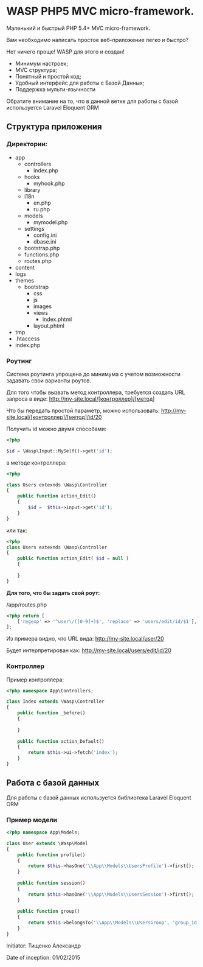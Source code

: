 # WASP PHP5 MVC micro-framework.
Маленький и быстрый PHP 5.4+ MVC micro-framework.

Вам необходимо написать простое веб-приложение легко и быстро?

Нет ничего проще! WASP для этого и создан!

- Минимум настроек;
- MVC структура;
- Понятный и простой код;
- Удобный интерфейс для работы с Базой Данных;
- Поддержка мульти-язычности

Обратите внимание на то, что в данной ветке для работы с базой используется Laravel Eloquent ORM

## Структура приложения
### Директории:

- app
    - controllers
        - index.php
    - hooks
        - myhook.php
    - library
    - i18n
        - en.php
        - ru.php
    - models
        - mymodel.php
    - settings
        - config.ini
        - dbase.ini
    - bootstrap.php
    - functions.php
    - routes.php
- content
- logs
- themes
    - bootstrap
        - css
        - js
        - images
        - views
            - index.phtml
        - layout.phtml
- tmp
- .htaccess
- index.php

### Роутинг
Система роутинга упрощена до минимума с учетом возможности задавать свои варианты роутов.

Для того чтобы вызвать метод контроллера, требуется создать URL запроса в виде:
http://my-site.local/[контроллер]/[метод]

Что бы передать простой параметр, можно использовать:
http://my-site.local/[контроллер]/[метод]/id/20

Получить id можно двумя способами:

```PHP
<?php

$id = \Wasp\Input::MySelf()->get('id');
```

в методе контроллера: 
```PHP
<?php

class Users extexnds \Wasp\Controller
{
    public function action_Edit()
    {
        $id =  $this->input->get('id');
    }
}
```   

или так:

```PHP
<?php
class Users extexnds \Wasp\Controller
{
    public function action_Edit( $id = null )
    {
        
    }
}
```   

**Для того, что бы задать свой роут:**

/app/routes.php

```PHP
<?php return [
    ['regexp' => '^user\/([0-9]+)$', 'replace' => 'users/edit/id/$1'],
];
```

Из примера видно, что URL вида: http://my-site.local/user/20

Будет интерпретирован как: http://my-site.local/users/edit/id/20

### Контроллер

Пример контроллера:
```PHP
<?php namespace App\Controllers;

class Index extends \Wasp\Controller
{
    public function _before()
    {
        
    }
    
    public function action_Default()
    {
        return $this->ui->fetch('index');    
    }
}
```

## Работа с базой данных

Для работы с базой данных используется библиотека Laravel Eloquent ORM

### Пример модели
```PHP
<?php namespace App\Models;

class User extends \Wasp\Model
{
    public function profile()
    {
        return $this->hasOne('\\App\\Models\\UsersProfile')->first();
    }
    
    public function session()
    {
        return $this->hasOne('\\App\\Models\\UsersSession')->first();
    }
    
    public function group()
    {
        return $this->belongsTo('\\App\\Models\\UsersGroup', 'group_id')->first();
    }
}
```

Initiator: Тищенко Александр

Date of inception: 01/02/2015